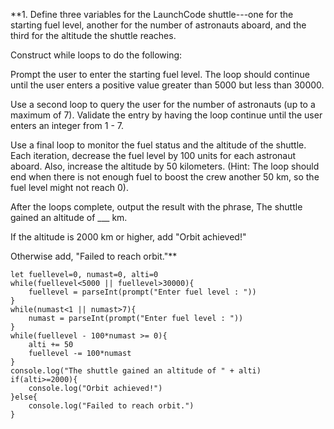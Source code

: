 **1. Define three variables for the LaunchCode shuttle---one for the starting fuel level, another for the number of astronauts aboard, and the third for the altitude the shuttle reaches.

Construct while loops to do the following:

Prompt the user to enter the starting fuel level. The loop should continue until the user enters a positive value greater than 5000 but less than 30000.

Use a second loop to query the user for the number of astronauts (up to a maximum of 7). Validate the entry by having the loop continue until the user enters an integer from 1 - 7.

Use a final loop to monitor the fuel status and the altitude of the shuttle. Each iteration, decrease the fuel level by 100 units for each astronaut aboard. Also, increase the altitude by 50 kilometers. (Hint: The loop should end when there is not enough fuel to boost the crew another 50 km, so the fuel level might not reach 0).

After the loops complete, output the result with the phrase, The shuttle gained an altitude of ___ km.

If the altitude is 2000 km or higher, add "Orbit achieved!"

Otherwise add, "Failed to reach orbit."**
```
let fuellevel=0, numast=0, alti=0
while(fuellevel<5000 || fuellevel>30000){
    fuellevel = parseInt(prompt("Enter fuel level : "))
}
while(numast<1 || numast>7){
    numast = parseInt(prompt("Enter fuel level : "))
}
while(fuellevel - 100*numast >= 0){
    alti += 50
    fuellevel -= 100*numast
}
console.log("The shuttle gained an altitude of " + alti)
if(alti>=2000){
    console.log("Orbit achieved!")
}else{
    console.log("Failed to reach orbit.")
}
```
